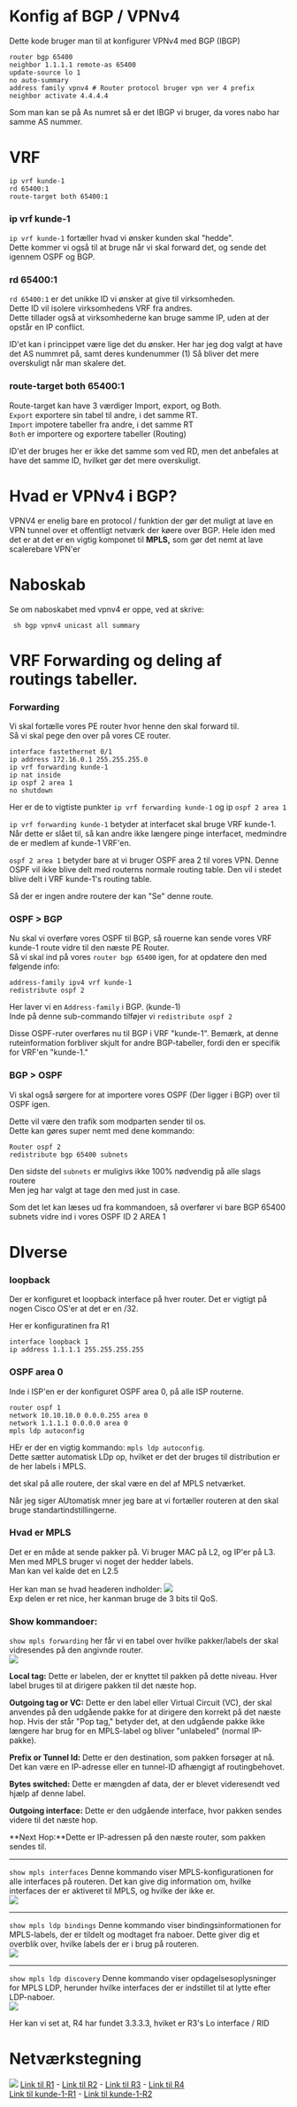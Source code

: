 


# Konfig af BGP / VPNv4

Dette kode bruger man til at konfigurer VPNv4 med BGP (IBGP)
```
router bgp 65400
neighbor 1.1.1.1 remote-as 65400
update-source lo 1
no auto-summary
address family vpnv4 # Router protocol bruger vpn ver 4 prefix
neighbor activate 4.4.4.4
```
Som man kan se på As numret så er det IBGP vi bruger, da vores nabo har samme AS nummer.

# VRF

``` 
ip vrf kunde-1
rd 65400:1
route-target both 65400:1
```
### ip vrf kunde-1
 ```ip vrf kunde-1``` fortæller hvad vi ønsker kunden skal "hedde".<br>
 Dette kommer vi også til at bruge når vi skal forward det, og sende det igennem OSPF og BGP.
### rd 65400:1
``` rd 65400:1 ``` er det unikke ID vi ønsker at give til virksomheden.<br>
Dette ID vil isolere virksomhedens VRF fra andres. <br>
Dette tillader også at virksomhederne kan bruge samme IP, uden at der opstår en IP conflict.

ID'et kan i princippet være lige det du ønsker. Her har jeg dog valgt at have det AS nummret på, samt deres kundenummer (1)
Så bliver det mere overskuligt når man skalere det.

### route-target both 65400:1
Route-target kan have 3 værdiger Import, export, og Both. <br>
```Export``` exportere sin tabel til andre, i det samme RT.<br>
```Import``` impotere tabeller fra andre, i det samme RT<br>
```Both``` er importere og exportere tabeller (Routing)<br>

ID'et der bruges her er ikke det samme som ved RD, men det anbefales at have det samme ID, hvilket gør det mere overskuligt.

# Hvad er VPNv4 i BGP?

VPNV4 er enelig bare en protocol / funktion der gør det muligt at lave en VPN tunnel over et offentligt netværk der køere over BGP.
Hele iden med det er at det er en vigtig komponet til **MPLS,** som gør det nemt at lave scalerebare VPN'er

# Naboskab

Se om naboskabet med vpnv4 er oppe, ved at skrive:
```
 sh bgp vpnv4 unicast all summary
```

# VRF Forwarding og deling af routings tabeller.

### Forwarding
Vi skal fortælle vores PE router hvor henne den skal forward til. <br>
Så vi skal pege den over på vores CE router.
```
interface fastethernet 0/1
ip address 172.16.0.1 255.255.255.0
ip vrf forwarding kunde-1
ip nat inside
ip ospf 2 area 1
no shutdown
```

Her er de to vigtiste punkter `ip vrf forwarding kunde-1` og ip `ospf 2 area 1`

`ip vrf forwarding kunde-1` betyder at interfacet skal bruge VRF kunde-1. <br>
Når dette er slået til, så kan andre ikke længere pinge interfacet, medmindre de er medlem af kunde-1 VRF'en.

`ospf 2 area 1` betyder bare at vi bruger OSPF area 2 til vores VPN. 
Denne OSPF vil ikke blive delt med routerns normale routing table.
Den vil i stedet blive delt i VRF kunde-1's routing table.

Så der er ingen andre routere der kan "Se" denne route.

### OSPF > BGP
Nu skal vi overføre vores OSPF til BGP, så rouerne kan sende vores VRF kunde-1 route vidre til den næste PE Router.<br>
Så vi skal ind på vores `router bgp 65400` igen, for at opdatere den med følgende info:

```
address-family ipv4 vrf kunde-1
redistribute ospf 2
```
Her laver vi en `Address-family` i BGP. (kunde-1)<br>
Inde på denne sub-commando tilføjer vi `redistribute ospf 2`

Disse OSPF-ruter overføres nu til BGP i VRF "kunde-1". Bemærk, at denne ruteinformation forbliver skjult for andre BGP-tabeller, fordi den er specifik for VRF'en "kunde-1."


### BGP > OSPF

Vi skal også sørgere for at importere vores OSPF (Der ligger i BGP) over til OSPF igen. 

Dette vil være den trafik som modparten sender til os.<br>
Dette kan gøres super nemt med dene kommando:

```
Router ospf 2
redistribute bgp 65400 subnets
```
Den sidste del `subnets` er muligivs ikke 100% nødvendig på alle slags routere<br>
Men jeg har valgt at tage den med just in case.

Som det let kan læses ud fra kommandoen, så overfører vi bare BGP 65400 subnets vidre ind i vores OSPF ID 2 AREA 1


# DIverse 

### loopback

Der er konfiguret et loopback interface på hver router. 
Det er vigtigt på nogen Cisco OS'er at det er en /32.

Her er konfiguratinen fra R1

```
interface loopback 1
ip address 1.1.1.1 255.255.255.255
```

### OSPF area 0 
Inde i ISP'en er der konfiguret OSPF area 0, på alle ISP routerne.
```
router ospf 1
network 10.10.10.0 0.0.0.255 area 0
network 1.1.1.1 0.0.0.0 area 0
mpls ldp autoconfig
```
HEr er der en vigtig kommando: `mpls ldp autoconfig`.<br>
Dette sætter automatisk LDp op, hvilket er det der bruges til distribution er de her labels i MPLS.

det skal på alle routere, der skal være en del af MPLS netværket.
 
Når jeg siger AUtomatisk mner jeg bare at vi fortæller routeren at den skal bruge standartindstillingerne. 


### Hvad er MPLS
Det er en måde at sende pakker på.
Vi bruger MAC på L2, og IP'er på L3.
Men med MPLS bruger vi noget der hedder labels.<br>
Man kan vel kalde det en L2.5

Her kan man se hvad headeren indholder:
![](Header-til-mpls.png)<br>
Exp delen er ret nice, her kanman bruge de 3 bits til QoS.

### Show kommandoer:

`show mpls forwarding` her får vi en tabel over hvilke pakker/labels der skal vidresendes på den angivnde router.<br>
![](/Doko/LFIB.png)

**Local tag:** Dette er labelen, der er knyttet til pakken på dette niveau. Hver label bruges til at dirigere pakken til det næste hop.

**Outgoing tag or VC:** Dette er den label eller Virtual Circuit (VC), der skal anvendes på den udgående pakke for at dirigere den korrekt på det næste hop. Hvis der står "Pop tag," betyder det, at den udgående pakke ikke længere har brug for en MPLS-label og bliver "unlabeled" (normal IP-pakke).

**Prefix or Tunnel Id:** Dette er den destination, som pakken forsøger at nå. Det kan være en IP-adresse eller en tunnel-ID afhængigt af routingbehovet.

**Bytes switched:** Dette er mængden af data, der er blevet videresendt ved hjælp af denne label.

**Outgoing interface:** Dette er den udgående interface, hvor pakken sendes videre til det næste hop.

**Next Hop:**Dette er IP-adressen på den næste router, som pakken sendes til.

---
`show mpls interfaces` Denne kommando viser MPLS-konfigurationen for alle interfaces på routeren. Det kan give dig information om, hvilke interfaces der er aktiveret til MPLS, og hvilke der ikke er.<br>
![](/Doko/interface.png)

---
`show mpls ldp bindings` Denne kommando viser bindingsinformationen for MPLS-labels, der er tildelt og modtaget fra naboer. Dette giver dig et overblik over, hvilke labels der er i brug på routeren.<br>
![](/Doko/BIndings.png)

---
`show mpls ldp discovery`  Denne kommando viser opdagelsesoplysninger for MPLS LDP, herunder hvilke interfaces der er indstillet til at lytte efter LDP-naboer.<br>
![](/Doko/discovery.png)

Her kan vi set at, R4 har fundet 3.3.3.3, hviket er R3's Lo interface / RID
# Netværkstegning 

![](/Doko/MPLS.png)
[Link til R1](/Netværk/Routere/R1.ios) -
[Link til R2](/Netværk/Routere/R2.ios) -
[Link til R3](/Netværk/Routere/R3.ios) -
[Link til R4](/Netværk/Routere/R4.ios)<br>
[Link til kunde-1-R1](/Netværk/Kunde1/Kunde1.ios) -
[Link til kunde-1-R2](/Netværk/Kunde1/Kunde1-2.ios)
